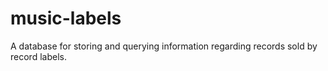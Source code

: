 # music-labels
A database for storing and querying information regarding records sold by record labels.
